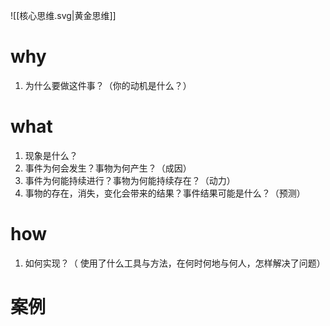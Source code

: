 ![[核心思维.svg|黄金思维]]
# why
1. 为什么要做这件事？（你的动机是什么？）
# what
1. 现象是什么？
2. 事件为何会发生？事物为何产生？（成因）
3. 事件为何能持续进行？事物为何能持续存在？（动力）
4. 事物的存在，消失，变化会带来的结果？事件结果可能是什么？（预测）
# how
1. 如何实现？（ 使用了什么工具与方法，在何时何地与何人，怎样解决了问题）

# 案例
